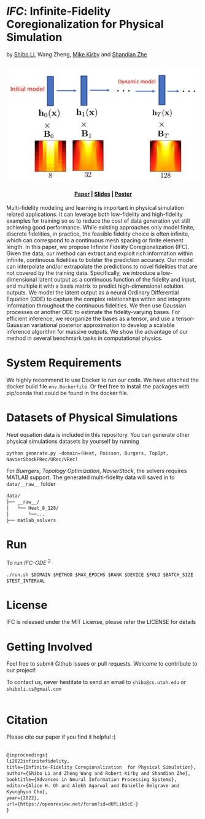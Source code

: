 # *IFC*: Infinite-Fidelity Coregionalization for Physical Simulation

by [Shibo Li](https://imshibo.com), Wang Zheng, [Mike Kirby](https://www.cs.utah.edu/~kirby/) and [Shandian Zhe](https://www.cs.utah.edu/~zhe/)

<p align="center">
    <br>
    <img src="images/ifc-illustrate.png" width="500" />
    <br>
<p>

<h4 align="center">
    <p>
        <a href="https://openreview.net/forum?id=dUYLikScE-">Paper</a> |
        <a href="https://github.com/shib0li/Infinite-Fidelity-Coregionalization/blob/main/images/slides.pdf">Slides</a> |
        <a href="https://github.com/shib0li/Infinite-Fidelity-Coregionalization/blob/main/images/poster.pdf">Poster</a> 
    <p>
</h4>


Multi-fidelity modeling and learning is important in physical simulation related applications. It can leverage both low-fidelity and high-fidelity examples for training so as to reduce the cost of data generation yet still achieving good performance. While existing approaches only model finite, discrete fidelities, in practice, the feasible fidelity choice is often infinite, which can correspond to a continuous mesh spacing or finite element length.   In this paper, we propose Infinite Fidelity Coregionalization (IFC). Given the data, our method can extract and exploit rich information within infinite, continuous fidelities to bolster the prediction accuracy. Our model can interpolate and/or extrapolate the predictions to novel fidelities that are not covered by the training data. Specifically, we introduce a low-dimensional latent output as a continuous function of the fidelity and input, and multiple it with a basis matrix to predict high-dimensional solution outputs. We model the latent output as a neural Ordinary Differential Equation (ODE) to capture the complex relationships within and integrate information throughout the continuous fidelities.  We then use Gaussian processes or another ODE to estimate the fidelity-varying bases. For efficient inference, we reorganize the bases as a tensor, and use a tensor-Gaussian variational posterior approximation to develop a scalable inference algorithm for massive outputs. We show the advantage of our method in several benchmark tasks in computational physics. 

<!-- IFC-ODE $^2$ /GPT -->

# System Requirements

We highly recommend to use Docker to run our code. We have attached the docker build file `env.Dockerfile`. Or feel free to install the packages with pip/conda that could be found in the docker file.

# Datasets of Physical Simulations

*Heat* equation data is included in this repository. You can generate other physical simulations datasets by yourself by running

```
python generate.py -domain=(Heat, Poisson, Burgers, TopOpt, NavierStockPRec/URec/VRec)

```
For *Buergers*, *Topology Optimization*, *NavierStock*, the solvers requires MATLAB support. The generated multi-fidelity data will saved in to `data/__raw__` folder


```
data/
├── __raw__/
│   └── Heat_8_128/
│       └──...
├── matlab_solvers
```

# Run

To run *IFC-ODE* $^2$



```
./run.sh $DOMAIN $METHOD $MAX_EPOCHS $RANK $DEVICE $FOLD $BATCH_SIZE $TEST_INTERVAL 

```


# License

IFC is released under the MIT License, please refer the LICENSE for details

# Getting Involved
Feel free to submit Github issues or pull requests. Welcome to contribute to our project!

To contact us, never hestitate to send an email to `shibo@cs.utah.edu` or `shiboli.cs@gmail.com` 
<br></br>


# Citation
Please cite our paper if you find it helpful :)

```

@inproceedings{
li2022infinitefidelity,
title={Infinite-Fidelity Coregionalization  for Physical Simulation},
author={Shibo Li and Zheng Wang and Robert Kirby and Shandian Zhe},
booktitle={Advances in Neural Information Processing Systems},
editor={Alice H. Oh and Alekh Agarwal and Danielle Belgrave and Kyunghyun Cho},
year={2022},
url={https://openreview.net/forum?id=dUYLikScE-}
}

```
<br></br>
